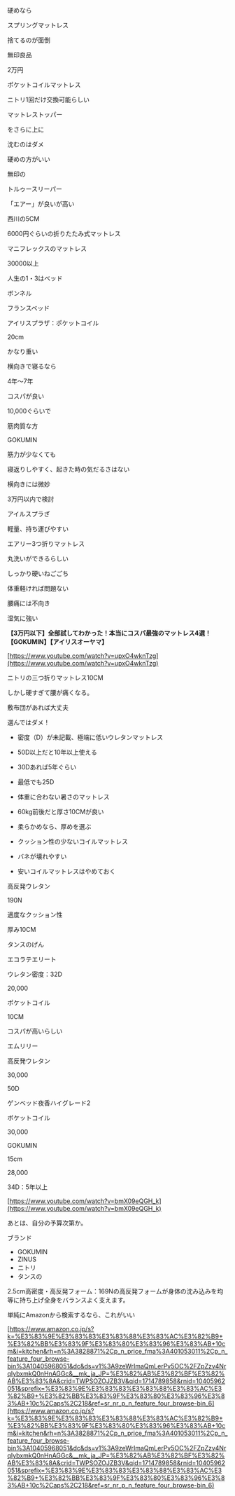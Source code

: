 硬めなら

スプリングマットレス

捨てるのが面倒

  

無印良品

2万円

  

ポケットコイルマットレス

  

ニトリ1回だけ交換可能らしい

  

マットレストッパー

をさらに上に

  

沈むのはダメ

硬めの方がいい

  

無印の

  

トルゥースリーパー

  

「エアー」が良いが高い

  

西川の5CM

  

6000円ぐらいの折りたたみ式マットレス

  

マニフレックスのマットレス

30000以上

  

人生の1・3はベッド

  

ボンネル

フランスベッド

  

  

  

アイリスプラザ：ポケットコイル

20cm

かなり重い

横向きで寝るなら

4年〜7年

コスパが良い

10,000ぐらいで

筋肉質な方

  

  

GOKUMIN

筋力が少なくても

寝返りしやすく、起きた時の気だるさはない

横向きには微妙

3万円以内で検討

  

アイルスプラざ

軽量、持ち運びやすい

エアリー3つ折りマットレス

丸洗いができるらしい

  

しっかり硬いねごごち

体重軽ければ問題ない

腰痛には不向き

  

湿気に強い

  

  

**【3万円以下】全部試してわかった！本当にコスパ最強のマットレス4選！【GOKUMIN】【アイリスオーヤマ】**

[https://www.youtube.com/watch?v=upxO4wknTzg](https://www.youtube.com/watch?v=upxO4wknTzg)

  

  

  

ニトリの三つ折りマットレス10CM

しかし硬すぎて腰が痛くなる。

敷布団があれば大丈夫

  

  

選んではダメ！

- 密度（D）が未記載、極端に低いウレタンマットレス

- 50D以上だと10年以上使える
- 30Dあれば5年ぐらい
- 最低でも25D

- 体重に合わない暑さのマットレス

- 60kg前後だと厚さ10CMが良い
- 柔らかめなら、厚めを選ぶ

- クッション性の少ないコイルマットレス

- バネが壊れやすい
- 安いコイルマットレスはやめておく

  

  

高反発ウレタン

190N

適度なクッション性

厚み10CM

タンスのげん

  

エコラテエリート

ウレタン密度：32D

20,000

ポケットコイル

10CM

  

コスパが高いらしい

  

エムリリー

高反発ウレタン

30,000

50D

  

ゲンベッド夜香ハイグレード2

ポケットコイル

30,000

  

GOKUMIN

15cm

28,000

34D：5年以上

  

[https://www.youtube.com/watch?v=bmX09eQGH_k](https://www.youtube.com/watch?v=bmX09eQGH_k)

  

  

あとは、自分の予算次第か。

  

  

ブランド

- GOKUMIN
- ZINUS
- ニトリ
- タンスの

  

  

2.5cm高密度・高反発フォーム：169Nの高反発フォームが身体の沈み込みを均等に持ち上げ全身をバランスよく支えます。

  

  

  

  

単純にAmazonから検索するなら、これがいい

[https://www.amazon.co.jp/s?k=%E3%83%9E%E3%83%83%E3%83%88%E3%83%AC%E3%82%B9+%E3%82%BB%E3%83%9F%E3%83%80%E3%83%96%E3%83%AB+10cm&i=kitchen&rh=n%3A3828871%2Cp_n_price_fma%3A401053011%2Cp_n_feature_four_browse-bin%3A10405968051&dc&ds=v1%3A9zeWrImaQmLerPv5OC%2FZpZzv4NrqIybxmkQ0nHnAGGc&__mk_ja_JP=%E3%82%AB%E3%82%BF%E3%82%AB%E3%83%8A&crid=TWPSOZOJZB3V&qid=1714789858&rnid=10405962051&sprefix=%E3%83%9E%E3%83%83%E3%83%88%E3%83%AC%E3%82%B9+%E3%82%BB%E3%83%9F%E3%83%80%E3%83%96%E3%83%AB+10c%2Caps%2C218&ref=sr_nr_p_n_feature_four_browse-bin_6](https://www.amazon.co.jp/s?k=%E3%83%9E%E3%83%83%E3%83%88%E3%83%AC%E3%82%B9+%E3%82%BB%E3%83%9F%E3%83%80%E3%83%96%E3%83%AB+10cm&i=kitchen&rh=n%3A3828871%2Cp_n_price_fma%3A401053011%2Cp_n_feature_four_browse-bin%3A10405968051&dc&ds=v1%3A9zeWrImaQmLerPv5OC%2FZpZzv4NrqIybxmkQ0nHnAGGc&__mk_ja_JP=%E3%82%AB%E3%82%BF%E3%82%AB%E3%83%8A&crid=TWPSOZOJZB3V&qid=1714789858&rnid=10405962051&sprefix=%E3%83%9E%E3%83%83%E3%83%88%E3%83%AC%E3%82%B9+%E3%82%BB%E3%83%9F%E3%83%80%E3%83%96%E3%83%AB+10c%2Caps%2C218&ref=sr_nr_p_n_feature_four_browse-bin_6)